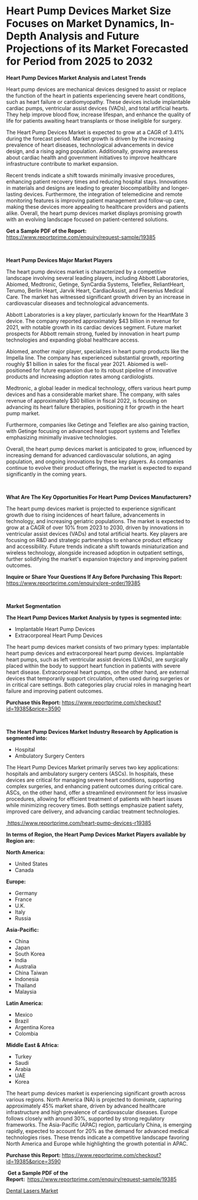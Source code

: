 <p><h1>Heart Pump Devices Market Size Focuses on Market Dynamics, In-Depth Analysis and Future Projections of its Market Forecasted for Period from 2025 to 2032</h1></p><p><strong>Heart Pump Devices Market Analysis and Latest Trends</strong></p>
<p><p>Heart pump devices are mechanical devices designed to assist or replace the function of the heart in patients experiencing severe heart conditions, such as heart failure or cardiomyopathy. These devices include implantable cardiac pumps, ventricular assist devices (VADs), and total artificial hearts. They help improve blood flow, increase lifespan, and enhance the quality of life for patients awaiting heart transplants or those ineligible for surgery.</p><p>The Heart Pump Devices Market is expected to grow at a CAGR of 3.41% during the forecast period. Market growth is driven by the increasing prevalence of heart diseases, technological advancements in device design, and a rising aging population. Additionally, growing awareness about cardiac health and government initiatives to improve healthcare infrastructure contribute to market expansion.</p><p>Recent trends indicate a shift towards minimally invasive procedures, enhancing patient recovery times and reducing hospital stays. Innovations in materials and designs are leading to greater biocompatibility and longer-lasting devices. Furthermore, the integration of telemedicine and remote monitoring features is improving patient management and follow-up care, making these devices more appealing to healthcare providers and patients alike. Overall, the heart pump devices market displays promising growth with an evolving landscape focused on patient-centered solutions.</p></p>
<p><strong>Get a Sample PDF of the Report:&nbsp;</strong> <a href="https://www.reportprime.com/enquiry/request-sample/19385?utm_campaign=3056&utm_medium=2&utm_source=Github&utm_content=ia&utm_term=19032025&utm_id=heart-pump-devices">https://www.reportprime.com/enquiry/request-sample/19385</a></p>
<p>&nbsp;</p>
<p><strong>Heart Pump Devices Major Market Players</strong></p>
<p><p>The heart pump devices market is characterized by a competitive landscape involving several leading players, including Abbott Laboratories, Abiomed, Medtronic, Getinge, SynCardia Systems, Teleflex, ReliantHeart, Terumo, Berlin Heart, Jarvik Heart, CardiacAssist, and Fresenius Medical Care. The market has witnessed significant growth driven by an increase in cardiovascular diseases and technological advancements.</p><p>Abbott Laboratories is a key player, particularly known for the HeartMate 3 device. The company reported approximately $43 billion in revenue for 2021, with notable growth in its cardiac devices segment. Future market prospects for Abbott remain strong, fueled by innovation in heart pump technologies and expanding global healthcare access.</p><p>Abiomed, another major player, specializes in heart pump products like the Impella line. The company has experienced substantial growth, reporting roughly $1 billion in sales for the fiscal year 2021. Abiomed is well-positioned for future expansion due to its robust pipeline of innovative products and increasing adoption rates among cardiologists.</p><p>Medtronic, a global leader in medical technology, offers various heart pump devices and has a considerable market share. The company, with sales revenue of approximately $30 billion in fiscal 2022, is focusing on advancing its heart failure therapies, positioning it for growth in the heart pump market.</p><p>Furthermore, companies like Getinge and Teleflex are also gaining traction, with Getinge focusing on advanced heart support systems and Teleflex emphasizing minimally invasive technologies.</p><p>Overall, the heart pump devices market is anticipated to grow, influenced by increasing demand for advanced cardiovascular solutions, an aging population, and ongoing innovations by these key players. As companies continue to evolve their product offerings, the market is expected to expand significantly in the coming years.</p></p>
<p>&nbsp;</p>
<p><strong>What Are The Key Opportunities For Heart Pump Devices Manufacturers?</strong></p>
<p><p>The heart pump devices market is projected to experience significant growth due to rising incidences of heart failure, advancements in technology, and increasing geriatric populations. The market is expected to grow at a CAGR of over 10% from 2023 to 2030, driven by innovations in ventricular assist devices (VADs) and total artificial hearts. Key players are focusing on R&D and strategic partnerships to enhance product efficacy and accessibility. Future trends indicate a shift towards miniaturization and wireless technology, alongside increased adoption in outpatient settings, further solidifying the market's expansion trajectory and improving patient outcomes.</p></p>
<p><strong>Inquire or Share Your Questions If Any Before Purchasing This Report:</strong> <a href="https://www.reportprime.com/enquiry/pre-order/19385?utm_campaign=3056&utm_medium=2&utm_source=Github&utm_content=ia&utm_term=19032025&utm_id=heart-pump-devices">https://www.reportprime.com/enquiry/pre-order/19385</a></p>
<p>&nbsp;</p>
<p><strong>Market Segmentation</strong></p>
<p><strong>The Heart Pump Devices Market Analysis by types is segmented into:</strong></p>
<p><ul><li>Implantable Heart Pump Devices</li><li>Extracorporeal Heart Pump Devices</li></ul></p>
<p><p>The heart pump devices market consists of two primary types: implantable heart pump devices and extracorporeal heart pump devices. Implantable heart pumps, such as left ventricular assist devices (LVADs), are surgically placed within the body to support heart function in patients with severe heart disease. Extracorporeal heart pumps, on the other hand, are external devices that temporarily support circulation, often used during surgeries or in critical care settings. Both categories play crucial roles in managing heart failure and improving patient outcomes.</p></p>
<p><strong>Purchase this Report:&nbsp;</strong><a href="https://www.reportprime.com/checkout?id=19385&price=3590&utm_campaign=3056&utm_medium=2&utm_source=Github&utm_content=ia&utm_term=19032025&utm_id=heart-pump-devices">https://www.reportprime.com/checkout?id=19385&price=3590</a></p>
<p>&nbsp;</p>
<p><strong>The Heart Pump Devices Market Industry Research by Application is segmented into:</strong></p>
<p><ul><li>Hospital</li><li>Ambulatory Surgery Centers</li></ul></p>
<p><p>The Heart Pump Devices Market primarily serves two key applications: hospitals and ambulatory surgery centers (ASCs). In hospitals, these devices are critical for managing severe heart conditions, supporting complex surgeries, and enhancing patient outcomes during critical care. ASCs, on the other hand, offer a streamlined environment for less invasive procedures, allowing for efficient treatment of patients with heart issues while minimizing recovery times. Both settings emphasize patient safety, improved care delivery, and advancing cardiac treatment technologies.</p></p>
<p><a href="https://www.reportprime.com/heart-pump-devices-r19385?utm_campaign=3056&utm_medium=2&utm_source=Github&utm_content=ia&utm_term=19032025&utm_id=heart-pump-devices">&nbsp;https://www.reportprime.com/heart-pump-devices-r19385</a></p>
<p><strong>In terms of Region, the Heart Pump Devices Market Players available by Region are:</strong></p>
<p>
    <p> <strong> North America: </strong>
        <ul>
            <li>United States</li>
            <li>Canada</li>
        </ul>
        </p> 
    <p> <strong> Europe: </strong>
        <ul>
            <li>Germany</li>
            <li>France</li>
            <li>U.K.</li>
            <li>Italy</li>
            <li>Russia</li>
        </ul>
        </p> 
    <p> <strong> Asia-Pacific: </strong>
        <ul>
            <li>China</li>
            <li>Japan</li>
            <li>South Korea</li>
            <li>India</li>
            <li>Australia</li>
            <li>China Taiwan</li>
            <li>Indonesia</li>
            <li>Thailand</li>
            <li>Malaysia</li>
        </ul>
        </p> 
    <p> <strong> Latin America: </strong>
        <ul>
            <li>Mexico</li>
            <li>Brazil</li>
            <li>Argentina Korea</li>
            <li>Colombia</li>
        </ul>
        </p> 
    <p> <strong> Middle East & Africa: </strong>
        <ul>
            <li>Turkey</li>
            <li>Saudi</li>
            <li>Arabia</li>
            <li>UAE</li>
            <li>Korea</li>
        </ul>
    </p>
    </p>
<p><p>The heart pump devices market is experiencing significant growth across various regions. North America (NA) is projected to dominate, capturing approximately 45% market share, driven by advanced healthcare infrastructure and high prevalence of cardiovascular diseases. Europe follows closely with around 30%, supported by strong regulatory frameworks. The Asia-Pacific (APAC) region, particularly China, is emerging rapidly, expected to account for 20% as the demand for advanced medical technologies rises. These trends indicate a competitive landscape favoring North America and Europe while highlighting the growth potential in APAC.</p></p>
<p><strong>Purchase this Report: </strong><a href="https://www.reportprime.com/checkout?id=19385&price=3590&utm_campaign=3056&utm_medium=2&utm_source=Github&utm_content=ia&utm_term=19032025&utm_id=heart-pump-devices">https://www.reportprime.com/checkout?id=19385&price=3590</a></p>
<p>&nbsp;<strong>Get a Sample PDF of the Report:&nbsp;&nbsp;</strong><a href="https://www.reportprime.com/enquiry/request-sample/19385?utm_campaign=3056&utm_medium=2&utm_source=Github&utm_content=ia&utm_term=19032025&utm_id=heart-pump-devices">https://www.reportprime.com/enquiry/request-sample/19385</a></p>
<p><strong></strong></p>
<p><p><a href="https://github.com/hadshpinay/Market-Research-Report-List-1/blob/main/dental-lasers-market.md?utm_campaign=3056&utm_medium=2&utm_source=Github&utm_content=ia&utm_term=19032025&utm_id=heart-pump-devices">Dental Lasers Market</a></p></p>